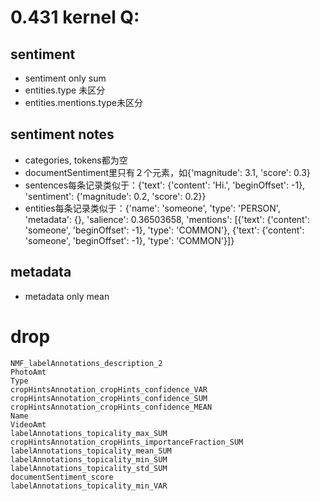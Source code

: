 # 0.431 kernel Q:
## sentiment
* sentiment only sum
* entities.type 未区分
* entities.mentions.type未区分
## sentiment notes
* categories, tokens都为空
* documentSentiment里只有２个元素，如{'magnitude': 3.1, 'score': 0.3}
* sentences每条记录类似于：{'text': {'content': 'Hi.', 'beginOffset': -1}, 'sentiment': {'magnitude': 0.2, 'score': 0.2}}
* entities每条记录类似于：{'name': 'someone', 'type': 'PERSON', 'metadata': {}, 'salience': 0.36503658, 'mentions': [{'text': {'content': 'someone', 'beginOffset': -1}, 'type': 'COMMON'}, {'text': {'content': 'someone', 'beginOffset': -1}, 'type': 'COMMON'}]}
## metadata
* metadata only mean
# drop 
    NMF_labelAnnotations_description_2
    PhotoAmt
    Type
    cropHintsAnnotation_cropHints_confidence_VAR
    cropHintsAnnotation_cropHints_confidence_SUM
    cropHintsAnnotation_cropHints_confidence_MEAN
    Name
    VideoAmt
    labelAnnotations_topicality_max_SUM
    cropHintsAnnotation_cropHints_importanceFraction_SUM
    labelAnnotations_topicality_mean_SUM
    labelAnnotations_topicality_min_SUM
    labelAnnotations_topicality_std_SUM
    documentSentiment_score
    labelAnnotations_topicality_min_VAR
    
